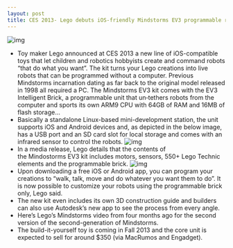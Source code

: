 ```yaml
---
layout: post
title: CES 2013- Lego debuts iOS-friendly Mindstorms EV3 programmable robots
---
```

![img](http://media.idownloadblog.com/wp-content/uploads/2013/01/Lego-Mindstorms-EV3-image-001.jpg)
* Toy maker Lego announced at CES 2013 a new line of iOS-compatible toys that let children and robotics hobbyists create and command robots “that do what you want”. The kit turns your Lego creations into live robots that can be programmed without a computer. Previous Mindstorms incarnation dating as far back to the original model released in 1998 all required a PC. The Mindstorms EV3 kit comes with the EV3 Intelligent Brick, a programmable unit that un‐tethers robots from the computer and sports its own ARM9 CPU with 64GB of RAM and 16MB of flash storage…
* Basically a standalone Linux-based mini-development station, the unit supports iOS and Android devices and, as depicted in the below image, has a USB port and an SD card slot for local storage and comes with an infrared sensor to control the robots.
![img](http://media.idownloadblog.com/wp-content/uploads/2013/01/Lego-Mindstorms-EV3-Brick.jpg)
* In a media release, Lego details that the contents of the Mindostorms EV3 kit includes motors, sensors, 550+ Lego Technic elements and the programmable brick.
![img](http://media.idownloadblog.com/wp-content/uploads/2013/01/Lego-Mindstorms-EV3-image-002.jpg)
* Upon downloading a free iOS or Android app, you can program your creations to “walk, talk, move and do whatever you want them to do”. It is now possible to customize your robots using the programmable brick only, Lego said.
* The new kit even includes its own 3D construction guide and builders can also use Autodesk’s new app to see the process from every angle.
* Here’s Lego’s Mindstorms video from four months ago for the second version of the second-generation of Mindstorms.
* The build-it-yourself toy is coming in Fall 2013 and the core unit is expected to sell for around $350 (via MacRumos and Engadget).

